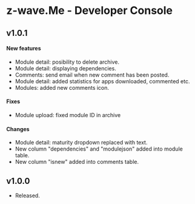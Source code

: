 z-wave.Me - Developer Console
===============

## v1.0.1 
#### New features 
- Module detail: posibility to delete archive.
- Module detail: displaying dependencies.
- Comments: send email when new comment has been posted.
- Module detail: added statistics for apps downloaded, commented etc.
- Modules: added new comments icon.

#### Fixes
- Module upload: fixed module ID in archive

#### Changes
- Module detail: maturity dropdown replaced with text.
- New column "dependencies" and  "modulejson" added into module table.
- New column "isnew" added into comments table.

## v1.0.0
- Released.